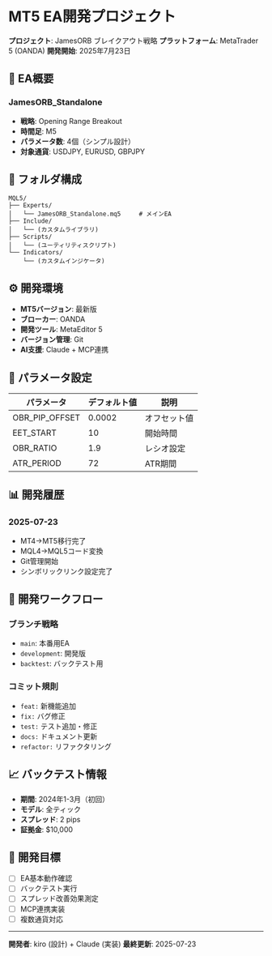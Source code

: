 # MT5 EA開発プロジェクト

**プロジェクト**: JamesORB ブレイクアウト戦略
**プラットフォーム**: MetaTrader 5 (OANDA)
**開発開始**: 2025年7月23日

## 🎯 EA概要

### JamesORB_Standalone
- **戦略**: Opening Range Breakout
- **時間足**: M5
- **パラメータ数**: 4個（シンプル設計）
- **対象通貨**: USDJPY, EURUSD, GBPJPY

## 📁 フォルダ構成

```
MQL5/
├── Experts/
│   └── JamesORB_Standalone.mq5     # メインEA
├── Include/
│   └── (カスタムライブラリ)
├── Scripts/
│   └── (ユーティリティスクリプト)
└── Indicators/
    └── (カスタムインジケータ)
```

## ⚙️ 開発環境

- **MT5バージョン**: 最新版
- **ブローカー**: OANDA
- **開発ツール**: MetaEditor 5
- **バージョン管理**: Git
- **AI支援**: Claude + MCP連携

## 🚀 パラメータ設定

| パラメータ | デフォルト値 | 説明 |
|------------|-------------|------|
| OBR_PIP_OFFSET | 0.0002 | オフセット値 |
| EET_START | 10 | 開始時間 |
| OBR_RATIO | 1.9 | レシオ設定 |
| ATR_PERIOD | 72 | ATR期間 |

## 📊 開発履歴

### 2025-07-23
- MT4→MT5移行完了
- MQL4→MQL5コード変換
- Git管理開始
- シンボリックリンク設定完了

## 🔧 開発ワークフロー

### ブランチ戦略
- `main`: 本番用EA
- `development`: 開発版
- `backtest`: バックテスト用

### コミット規則
- `feat:` 新機能追加
- `fix:` バグ修正
- `test:` テスト追加・修正
- `docs:` ドキュメント更新
- `refactor:` リファクタリング

## 📈 バックテスト情報

- **期間**: 2024年1-3月（初回）
- **モデル**: 全ティック
- **スプレッド**: 2 pips
- **証拠金**: $10,000

## 🎯 開発目標

- [ ] EA基本動作確認
- [ ] バックテスト実行
- [ ] スプレッド改善効果測定
- [ ] MCP連携実装
- [ ] 複数通貨対応

---

**開発者**: kiro (設計) + Claude (実装)
**最終更新**: 2025-07-23
